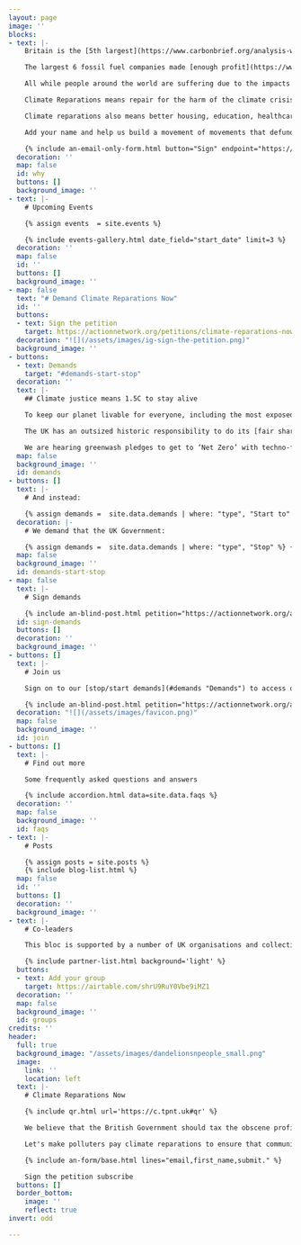 ```yaml
---
layout: page
image: ''
blocks:
- text: |-
    Britain is the [5th largest](https://www.carbonbrief.org/analysis-which-countries-are-historically-responsible-for-climate-change/#national) historical polluter of fossil fuels and has built its wealth through centuries of colonial extraction. Now the UK Government seeks to avoid responsibility for the loss and damage it continues to cause for those who've done the least to cause the climate crisis, through its continued expansion and burning of fossil fuels.

    The largest 6 fossil fuel companies made [enough profit](https://www.bloomberg.com/news/articles/2022-10-23/fossil-fuel-profits-can-easily-cover-climate-losses-report-says?leadSource=uverify%20wall) in the first six months of 2022 to cover the costs of loss and damage in the Global South for 6 months. The British government has the power to tax fossil fuel companies, but has made the political choice not to make polluters pay for the damages they’ve caused.

    All while people around the world are suffering due to the impacts of climate change. Pakistan contributed less than [1% of global emissions](https://www.theguardian.com/world/2022/aug/30/pakistan-monsoon-on-steroids-flooding-warning-antonio-guterres), but the recent floods affected more than 33 million people – destroying homes, crops, livelihoods and lives.

    Climate Reparations means repair for the harm of the climate crisis, paid for by the governments and corporations that have profited from it over hundreds of years. It means just transition to renewable energy; an end to debt traps, exploitation and extraction.

    Climate reparations also means better housing, education, healthcare and safe migration—for working class communities all over the world. Paid for by taxing companies that profit from destruction of people and the planet. A global Green New Deal.

    Add your name and help us build a movement of movements that defunds climate chaos and help us create a system of care and repair everywhere.

    {% include an-email-only-form.html button="Sign" endpoint="https://actionnetwork.org/api/v2/petitions/6060da0f-e68b-4d99-b924-885d47f286e2/signatures" %}
  decoration: ''
  map: false
  id: why
  buttons: []
  background_image: ''
- text: |-
    # Upcoming Events

    {% assign events  = site.events %}

    {% include events-gallery.html date_field="start_date" limit=3 %}
  decoration: ''
  map: false
  id: ''
  buttons: []
  background_image: ''
- map: false
  text: "# Demand Climate Reparations Now"
  id: ''
  buttons:
  - text: Sign the petition
    target: https://actionnetwork.org/petitions/climate-reparations-now/
  decoration: "![](/assets/images/ig-sign-the-petition.png)"
  background_image: ''
- buttons:
  - text: Demands
    target: "#demands-start-stop"
  decoration: ''
  text: |-
    ## Climate justice means 1.5C to stay alive

    To keep our planet livable for everyone, including the most exposed and marginalised among us, we need to **keep global heating to no more than 1.5C temperature increase**. Our world is already nearly 1.2C hotter. Those least responsible are already paying the highest price and have the least resources to protect themselves from raging climate impacts.

    The UK has an outsized historic responsibility to do its [fair share](https://waronwant.org/sites/default/files/20-21_FairShareUK_Infographic_web.pdf) and lead the world in meeting the global climate goal of 1.5C set by the Paris Agreement. Our country is disproportionately responsible for carbon emissions after profiting for over 400 years from slavery, colonialism and the continued extraction and exploitation of communities in the Global South.

    We are hearing greenwash pledges to get to ‘Net Zero’ with techno-fixes and more false solutions. **Net zero is NOT zero**. To meet the UK’s fair share of 1.5C to stay alive, we need a rapid and justice-centred transition to get to **real zero carbon emissions by 2030.** That’s just 9 years from now. So how do we get there and how can we force our government to go about it equitably?
  map: false
  background_image: ''
  id: demands
- buttons: []
  text: |-
    # And instead:

    {% assign demands =  site.data.demands | where: "type", "Start to" %} {% include demands.html demands=demands %}
  decoration: |-
    # We demand that the UK Government:

    {% assign demands =  site.data.demands | where: "type", "Stop" %} {% include demands.html demands=demands %}
  map: false
  background_image: ''
  id: demands-start-stop
- map: false
  text: |-
    # Sign demands

    {% include an-blind-post.html petition="https://actionnetwork.org/api/v2/petitions/81ea4655-f544-43eb-b3c4-ace557bafef7/" %}
  id: sign-demands
  buttons: []
  decoration: ''
  background_image: ''
- buttons: []
  text: |-
    # Join us

    Sign on to our [stop/start demands](#demands "Demands") to access our newsletter and join us in working towards climate reparations. Your data will be processed according to our [privacy policy](http://tpnt.uk/privacy "Privacy Policy").

    {% include an-blind-post.html petition="https://actionnetwork.org/api/v2/petitions/81ea4655-f544-43eb-b3c4-ace557bafef7/" %}
  decoration: "![](/assets/images/favicon.png)"
  map: false
  background_image: ''
  id: join
- buttons: []
  text: |-
    # Find out more

    Some frequently asked questions and answers

    {% include accordion.html data=site.data.faqs %}
  decoration: ''
  map: false
  background_image: ''
  id: faqs
- text: |-
    # Posts

    {% assign posts = site.posts %}
    {% include blog-list.html %}
  map: false
  id: ''
  buttons: []
  decoration: ''
  background_image: ''
- text: |-
    # Co-leaders

    This bloc is supported by a number of UK organisations and collectives as part of the [global day for climate justice](https://cop26coalition.org/gda/) organised by the COP26 Coalition. Join our Bloc by adding your group or organisation below.

    {% include partner-list.html background='light' %}
  buttons:
  - text: Add your group
    target: https://airtable.com/shrU9RuY0Vbe9iMZ1
  decoration: ''
  map: false
  background_image: ''
  id: groups
credits: ''
header:
  full: true
  background_image: "/assets/images/dandelionsnpeople_small.png"
  image:
    link: ''
    location: left
  text: |-
    # Climate Reparations Now

    {% include qr.html url='https://c.tpnt.uk#qr' %}

    We believe that the British Government should tax the obscene profits of fossil fuel corporations who are worsening the climate crisis to pay the compensation and reparations that we owe to countries and communities that have contributed the least but are experiencing the worst climate loss and damage.

    Let's make polluters pay climate reparations to ensure that communities both at home and around the world can repair from the loss and damage caused by the climate crisis.

    {% include an-form/base.html lines="email,first_name,submit." %}

    Sign the petition subscribe
  buttons: []
  border_bottom:
    image: ''
    reflect: true
invert: odd

---
```

